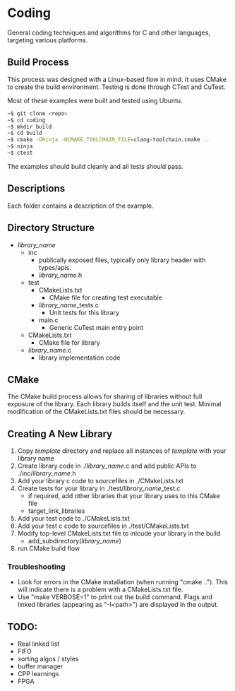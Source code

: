 
# Coding

General coding techniques and algorithms for C and other languages, targeting various platforms.

## Build Process
This process was designed with a Linux-based flow in mind. It uses CMake to create the build environment. Testing is done through CTest and CuTest.

Most of these examples were built and tested using Ubuntu.
```bash
~$ git clone <repo>
~$ cd coding
~$ mkdir build
~$ cd build
~$ cmake -GNinja -DCMAKE_TOOLCHAIN_FILE=clang-toolchain.cmake ..
~$ ninja
~$ ctest
```
The examples should build cleanly and all tests should pass.

## Descriptions
Each folder contains a description of the example.

## Directory Structure
- *library_name*
    - inc
        - publically exposed files, typically only library header with types/apis.
        - *library_name*.h
    - test
        - CMakeLists.txt
            - CMake file for creating test executable
        - *library_name*_tests.c
            - Unit tests for this library
        - main.c
            - Generic CuTest main entry point
    - CMakeLists.txt
        - CMake file for library
    - *library_name*.c
        - library implementation code
## CMake
The CMake build process allows for sharing of libraries without full exposure of the library. Each library builds itself and the unit test. Minimal modification of the CMakeLists.txt files should be necessary.
## Creating A New Library
1. Copy *template* directory and replace all instances of *template* with your library name
1. Create library code in ./*library_name*.c and add public APIs to ./inc/*library_name*.h
1. Add your library c code to sourcefiles in ./CMakeLists.txt
1. Create tests for your library in ./test/*library_name*_test.c
    * if required, add other libraries that your library uses to this CMake file
    * target_link_libraries
1. Add your test code to ./CMakeLists.txt
1. Add your test c code to sourcefiles in ./test/CMakeLists.txt
1. Modify top-level CMakeLists.txt file to inlcude your library in the build
    * add_subdirectory(*library_name*)
1. run CMake build flow
### Troubleshooting
- Look for errors in the CMake installation (when running "cmake .."). This will indicate there is a problem with a CMakeLists.txt file.
- Use "make VERBOSE=1" to print out the build command. Flags and linked libraries (appearing as "-I\<path\>") are displayed in the output.
## TODO:
* Real linked list
* FIFO
* sorting algos / styles
* buffer manager
* CPP learnings
* FPGA
